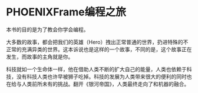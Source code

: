 # PHOENIXFrame编程之旅

本书的目的是为了教会你学会编程。

大多数的故事，都会把我们的英雄（Hero）拽出正常普通的世界，扔进特殊的不正常的充满异类的世界。这本诉说也是这样的一个故事，不同的是，这个故事正在发生，而故事的主角就是你。

科技就如一个生命体一样，他在借助人类不断的扩大自己的能量，人类也依赖于科技，没有科技人类也许早被狮子吃掉。科技的发展为人类带来很大的便利的同时也在给与人类前所未有的挑战。翻开《银河帝国》，人类最终走向了和机器的融合。

